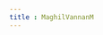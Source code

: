 ```yaml
---
title : MaghilVannanM
---
```

<div class="outer">
  <div class="middle">
    <div class="inner">
<div class = "perspective">
  <div class="loader">
    <div class="item item-1">
      <div class="lighter"></div>
      <div class="darker"></div>
    </div>
  <div class="item item-2">
    <div class="lighter"></div>
    <div class="darker"></div>
  </div>
  <div class="item item-3">
    <div class="lighter"></div>
    <div class="darker"></div>
  </div>
  <div class="item item-4">
    <div class="lighter"></div>
    <div class="darker"></div>
  </div>
  <div class="item item-5">
    <div class="lighter"></div>
    <div class="darker"></div>
  </div>
  <div class="item item-6">
    <div class="lighter"></div>
    <div class="darker"></div>
  </div>
  <div class="item item-7">
    <div class="lighter"></div>
    <div class="darker"></div>
  </div>
  <div class="item item-8">
    <div class="lighter"></div>
    <div class="darker"></div>
  </div>
  <div class="item item-9">
    <div class="lighter"></div>
    <div class="darker"></div>
  </div>
  <div class="item item-10">
    <div class="lighter"></div>
    <div class="darker"></div>
  </div>
  <div class="item item-11">
    <div class="lighter"></div>
    <div class="darker"></div>
  </div>
  <div class="item item-12">
    <div class="lighter"></div>
    <div class="darker"></div>
  </div>
  <div class="item item-13">
    <div class="lighter"></div>
    <div class="darker"></div>
  </div>
  <div class="item item-14">
    <div class="lighter"></div>
    <div class="darker"></div>
  </div>
  <div class="item item-15">
    <div class="lighter"></div>
    <div class="darker"></div>
  </div>
  <div class="item item-16">
    <div class="lighter"></div>
    <div class="darker"></div>
  </div>
  <div class="item item-17">
    <div class="lighter"></div>
    <div class="darker"></div>
  </div>
  <div class="item item-18">
    <div class="lighter"></div>
    <div class="darker"></div>
  </div>
  <div class="item item-19">
    <div class="lighter"></div>
    <div class="darker"></div>
  </div>
  <div class="item item-20">
    <div class="lighter"></div>
    <div class="darker"></div>
  </div>
  <div class="item item-21">
    <div class="lighter"></div>
    <div class="darker"></div>
  </div>
  <div class="item item-22">
    <div class="lighter"></div>
    <div class="darker"></div>
  </div>
  <div class="item item-23">
    <div class="lighter"></div>
    <div class="darker"></div>
  </div>
  <div class="item item-24">
    <div class="lighter"></div>
    <div class="darker"></div>
  </div>
  <div class="item item-25">
    <div class="lighter"></div>
    <div class="darker"></div>
  </div>
</div>
</div>
      </div>
    </div>
  </div>
